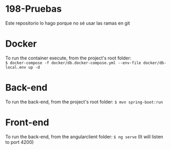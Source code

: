 # 198-Pruebas
Este repositorio lo hago porque no sé usar las ramas en git

# Docker
To run the container execute, from the project's root folder:<br>
`$ docker-compose -f docker/db.docker-compose.yml --env-file docker/db-local.env up -d`

# Back-end
To run the back-end, from the project's root folder:
`$ mvn spring-boot:run`

# Front-end
To run the back-end, from the angularclient folder:
`$ ng serve`
(It will listen to port 4200)



